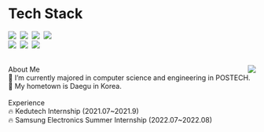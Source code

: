 
 <h1 align="left">Tech Stack</h1>
  <p align="left">
<img src="https://img.shields.io/badge/Python-3766AB?style=flat-square&logo=Python&logoColor=white"/></a>&nbsp;
<img src="https://img.shields.io/badge/React-61DAFB?style=flat-square&logo=React&logoColor=white"/></a>&nbsp;
<img src="https://img.shields.io/badge/Node.js-339933?style=flat-square&logo=Node.js&logoColor=white"/></a>&nbsp;
<img src="https://img.shields.io/badge/JavaScript-F7DF1E?style=flat-square&logo=JavaScript&logoColor=white"/></a>&nbsp;
<br/>
<img src="https://img.shields.io/badge/C-A8B9CC?style=flat-square&logo=C&logoColor=white"/></a>&nbsp;
<img src="https://img.shields.io/badge/C++-00599C?style=flat-square&logo=C%2B%2B&logoColor=white"/></a>&nbsp;
<img src="https://img.shields.io/badge/Django-092E20?style=flat-square&logo=Django&logoColor=white"/></a>&nbsp;
</p>

<br>



<img align='right' src="http://mazassumnida.wtf/api/v2/generate_badge?boj=dmsgk010724">
About Me <br>
🌱 I’m currently majored in computer science and engineering in POSTECH.<br>
🚅 My hometown is Daegu in Korea. <br><br>
Experience <br>
🔥 Kedutech Internship (2021.07~2021.9) <br>
🔥 Samsung Electronics Summer Internship (2022.07~2022.08)
